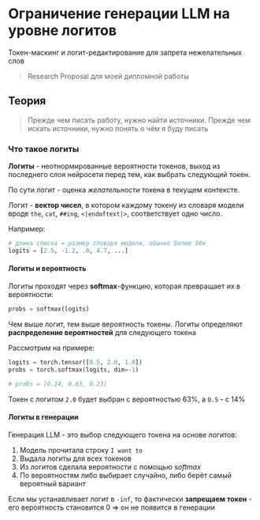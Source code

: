 # Ограничение генерации LLM на уровне логитов

Токен-маскинг и логит-редактирование для запрета нежелательных слов

> Research Proposal для моей дипломной работы

## Теория

> Прежде чем писать работу, нужно найти источники. Прежде чем искать источники, нужно понять о чём я буду писать

### Что такое логиты

**Логиты** - неотнормированные вероятности токенов, выход из последнего слоя нейросети перед тем, как выбрать следующий токен.

По сути логит - оценка *желательности* токена в текущем контексте.

Логит - **вектор чисел**, в котором каждому токену из словаря модели вроде `the`, `cat`, `##ing`, `<|endoftext|>`, соответствует одно число.

Например:

```python
# длина списка = размер словаря модели, обычно более 50к
logits = [2.5, -1.2, .0, 4.7, ...]
```

#### Логиты и вероятность

Логиты проходят через **softmax**-функцию, которая превращает их в вероятности:

```python
probs = softmax(logits)
```

Чем выше логит, тем выше вероятность токены. Логиты определяют **распределение вероятностей** для следующего токена

Рассмотрим на примере:

```python
logits = torch.tensor([0.5, 2.0, 1.0])
probs = torch.softmax(logits, dim=-1)

# probs = [0.14, 0.63, 0.23]
```

Токен с логитом `2.0` будет выбран с вероятностью 63%, а `0.5` - с 14%

#### Логиты в генерации

Генерация LLM - это выбор следующего токена на основе логитов:

1. Модель прочитала строку `I want to`
2. Выдала логиты для всех токенов
3. Из логитов сделала вероятности с помощью *softmax*
4. По вероятностям либо выбирает случайно, либо берёт самый вероятный вариант

Если мы устанавливает логит в `-inf`, то фактически **запрещаем токен** - его вероятность становится $0$ => он не появится в генерации
